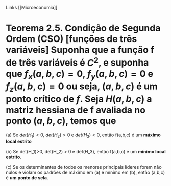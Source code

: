 Links [[Microeconomia]]

# Teorema 2.5. Condição de Segunda Ordem (CSO) [funções de três variáveis] Suponha que a função f de três variáveis é $C^2$, e suponha que $f_x(a,b,c)=0$, $f_y(a,b,c)=0$ e $f_z(a,b,c)=0$  ou seja, $(a,b,c)$ é um ponto crítico de $f$. Seja $H(a,b,c)$ a matriz hessiana de f avaliada no ponto $(a,b,c)$, temos que

(a) Se $det(H_1)<0$, $det(H_2)>0$ e $det(H_3)<0$, então f(a,b,c) é um **máximo local estrito**

(b) Se det(H_1)>0, det(H_2) > 0 e det(H_3), então f(a,b,c) é um **mínimo local estrito**.

(c) Se os determinantes de todos os menores principais líderes forem não nulos e violam os padrões de máximo em (a) e mínimo em (b), então (a,b,c) é **um ponto de sela**.